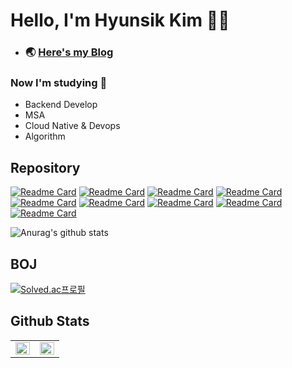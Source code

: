 # Hello, I'm Hyunsik Kim 🧑‍💻
- ### 🌏 [Here's my Blog](https://devconf.tistory.com/) 

### Now I'm studying 📖
- Backend Develop
- MSA
- Cloud Native & Devops
- Algorithm

## Repository
[![Readme Card](https://github-readme-stats.vercel.app/api/pin/?username=Wow-Town&repo=wowTown-backend)](https://github.com/Wow-Town/wowTown-backend)
[![Readme Card](https://github-readme-stats.vercel.app/api/pin/?username=Wow-Town&repo=wowTown-frontend)](https://github.com/Wow-Town/wowTown-frontend)
[![Readme Card](https://github-readme-stats.vercel.app/api/pin/?username=classvar&repo=classvar-user-backend)](https://github.com/classvar/classvar-user-backend)
[![Readme Card](https://github-readme-stats.vercel.app/api/pin/?username=Devconf&repo=Algorithm)](https://github.com/Devconf/Algorithm)
[![Readme Card](https://github-readme-stats.vercel.app/api/pin/?username=Devconf&repo=sales-data-collection-backend)](https://github.com/Devconf/sales-data-collection-backend)
[![Readme Card](https://github-readme-stats.vercel.app/api/pin/?username=Devconf&repo=sales-data-collection-frontend)](https://github.com/Devconf/sales-data-collection-frontend)
[![Readme Card](https://github-readme-stats.vercel.app/api/pin/?username=Devconf&repo=Spring-Boot-study)](https://github.com/Devconf/Spring-Boot-study)
[![Readme Card](https://github-readme-stats.vercel.app/api/pin/?username=Devconf&repo=meal-operations-command-MOC)](https://github.com/Devconf/meal-operations-command-MOC)
[![Readme Card](https://github-readme-stats.vercel.app/api/pin/?username=Devconf&repo=university_wiki_crawling)](https://github.com/Devconf/university_wiki_crawling)


![Anurag's github stats](https://github-readme-stats.vercel.app/api?username=Devconf&orgs=Wow-Town,classvar)

## BOJ
[![Solved.ac프로필](http://mazassumnida.wtf/api/v2/generate_badge?boj=wmf2fkrh)](https://solved.ac/wmf2fkrh)

## Github Stats  
<table><tr><td valign="top" width="50%">

<img src="https://github-readme-stats.vercel.app/api?username=Devconf&show_icons=true&theme=vue&count_private=true&hide_border=true" align="left" style="width: 100%" />

</td><td valign="top" width="50%">

<img src="https://github-readme-stats.vercel.app/api/top-langs/?username=Devconf&layout=compact&hide=html,scss,css&hide_border=true" align="left" style="width: 100%" />

</td></tr></table> 


<!--
**Devconf/Devconf** is a ✨ _special_ ✨ repository because its `README.md` (this file) appears on your GitHub profile.

Here are some ideas to get you started:

- 🔭 I’m currently working on ...
- 🌱 I’m currently learning ...
- 👯 I’m looking to collaborate on ...
- 🤔 I’m looking for help with ...
- 💬 Ask me about ...
- 📫 How to reach me: ...
- 😄 Pronouns: ...
- ⚡ Fun fact: ...
-->
